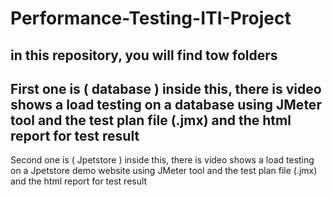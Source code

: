 # Performance-Testing-ITI-Project
in this repository, you will find tow folders 
--------------------------------------------------------------------------------
First one is ( database )
inside this, there is video shows a load testing on a database using JMeter tool
and the test plan file (.jmx) and the html report for test result 
--------------------------------------------------------------------------------
Second one is ( Jpetstore )
inside this, there is video shows a load testing on a Jpetstore demo website 
using JMeter tool and the test plan file (.jmx) and the html report for test result  

